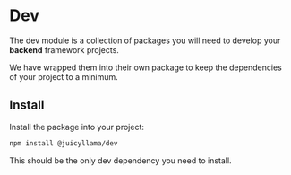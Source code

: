 # Dev

The dev module is a collection of packages you will need to develop your **backend** framework projects.

We have wrapped them into their own package to keep the dependencies of your project to a minimum.

## Install

Install the package into your project:

```bash
npm install @juicyllama/dev
```

This should be the only dev dependency you need to install.
